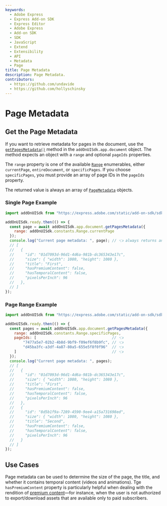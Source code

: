 ```yaml
---
keywords:
  - Adobe Express
  - Express Add-on SDK
  - Express Editor
  - Adobe Express
  - Add-on SDK
  - SDK
  - JavaScript
  - Extend
  - Extensibility
  - API
  - Metadata
  - Page
title: Page Metadata
description: Page Metadata.
contributors:
  - https://github.com/undavide
  - https://github.com/hollyschinsky
---
```


# Page Metadata

## Get the Page Metadata

If you want to retrieve metadata for pages in the document, use the [`getPagesMetadata()`](../../../references/addonsdk/app-document.md#getpagesmetadata) method in the `addOnUISdk.app.document` object. The method expects an object with a `range` and optional `pageIds` properties.

The `range` property is one of the available [`Range`](../../../references/addonsdk/addonsdk-constants.md) enumerables, either `currentPage`, `entireDocument`, or `specificPages`. If you choose `specificPages`, you must provide an array of page IDs in the `pageIds` property.

The returned value is always an array of [`PageMetadata`](../../../references/addonsdk/app-document.md#pagemetadata) objects.

### Single Page Example

```js
import addOnUISdk from "https://express.adobe.com/static/add-on-sdk/sdk.js";

addOnUISdk.ready.then(() => {
  const page = await addOnUISdk.app.document.getPagesMetadata({
    range: addOnUISdk.constants.Range.currentPage
  });
  console.log("Current page metadata: ", page); // 👈 always returns an array
  // [
  //   {
  //     "id": "01d7093d-96d1-4d6a-981b-dc365343e17c",
  //     "size": { "width": 1080, "height": 1080 },
  //     "title": "First",
  //     "hasPremiumContent": false,
  //     "hasTemporalContent": false,
  //     "pixelsPerInch": 96
  //   },
  // ]
});
```

### Page Range Example

```js
import addOnUISdk from "https://express.adobe.com/static/add-on-sdk/sdk.js";

addOnUISdk.ready.then(() => {
  const pages = await addOnUISdk.app.document.getPagesMetadata({
    range: addOnUISdk.constants.Range.specificPages,
    pageIds: [                                  // 👈
        "7477a5e7-02b2-4b8d-9bf9-f09ef6f8b9fc", // 👈
        "d45ba3fc-a3df-4a87-80a5-655e5f8f0f96"  // 👈
    ]                                           // 👈
  });
  console.log("Current page metadata: ", pages);
  // [
  //   {
  //     "id": "01d7093d-96d1-4d6a-981b-dc365343e17c",
  //     "size": { "width": 1080, "height": 1080 },
  //     "title": "First",
  //     "hasPremiumContent": false,
  //     "hasTemporalContent": false,
  //     "pixelsPerInch": 96
  //   },
  //   {
  //     "id": "8d5b1f9a-7289-4590-9ee4-a15a731698ed",
  //     "size": { "width": 1080, "height": 1080 },
  //     "title": "Second",
  //     "hasPremiumContent": false,
  //     "hasTemporalContent": false,
  //     "pixelsPerInch": 96
  //   }
  // ]
});
```

## Use Cases

Page metadata can be used to determine the size of the page, the title, and whether it contains temporal content (videos and animations). Tge `hasPremiumContent` property is particularly helpful when dealing with the rendition of [premium content](./premium_content.md)—for instance, when the user is not authorized to export/download assets that are available only to paid subscribers.
